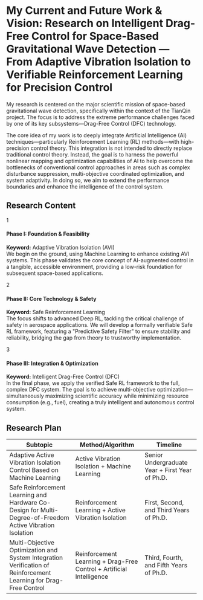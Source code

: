 # My Current and Future Work & Vision: Research on Intelligent Drag-Free Control for Space-Based Gravitational Wave Detection — From Adaptive Vibration Isolation to Verifiable Reinforcement Learning for Precision Control

My research is centered on the major scientific mission of space-based gravitational wave detection, specifically within the context of the TianQin project. The focus is to address the extreme performance challenges faced by one of its key subsystems—Drag-Free Control (DFC) technology.

The core idea of my work is to deeply integrate Artificial Intelligence (AI) techniques—particularly Reinforcement Learning (RL) methods—with high-precision control theory. This integration is not intended to directly replace traditional control theory. Instead, the goal is to harness the powerful nonlinear mapping and optimization capabilities of AI to help overcome the bottlenecks of conventional control approaches in areas such as complex disturbance suppression, multi-objective coordinated optimization, and system adaptivity. In doing so, we aim to extend the performance boundaries and enhance the intelligence of the control system.

## Research Content

<div class="roadmap">
  <div class="roadmap-stage">
    <div class="stage-icon">1</div>
    <div class="stage-content">
      <h4>Phase I: Foundation & Feasibility</h4>
      <p><strong>Keyword:</strong> Adaptive Vibration Isolation (AVI)<br>We begin on the ground, using Machine Learning to enhance existing AVI systems. This phase validates the core concept of AI-augmented control in a tangible, accessible environment, providing a low-risk foundation for subsequent space-based applications.</p>
    </div>
  </div>
  <div class="roadmap-connector"></div>
  <div class="roadmap-stage">
    <div class="stage-icon">2</div>
    <div class="stage-content">
      <h4>Phase II: Core Technology & Safety</h4>
      <p><strong>Keyword:</strong> Safe Reinforcement Learning<br>The focus shifts to advanced Deep RL, tackling the critical challenge of safety in aerospace applications. We will develop a formally verifiable Safe RL framework, featuring a "Predictive Safety Filter" to ensure stability and reliability, bridging the gap from theory to trustworthy implementation.</p>
    </div>
  </div>
  <div class="roadmap-connector"></div>
  <div class="roadmap-stage">
    <div class="stage-icon">3</div>
    <div class="stage-content">
      <h4>Phase III: Integration & Optimization</h4>
      <p><strong>Keyword:</strong> Intelligent Drag-Free Control (DFC)<br>In the final phase, we apply the verified Safe RL framework to the full, complex DFC system. The goal is to achieve multi-objective optimization—simultaneously maximizing scientific accuracy while minimizing resource consumption (e.g., fuel), creating a truly intelligent and autonomous control system.</p>
    </div>
  </div>
</div>

## Research Plan

| Subtopic                                                                                                         | Method/Algorithm                                                     | Timeline                                        |
| ---------------------------------------------------------------------------------------------------------------- | -------------------------------------------------------------------- | ----------------------------------------------- |
| Adaptive Active Vibration Isolation Control Based on Machine Learning                                            | Active Vibration Isolation + Machine Learning                        | Senior Undergraduate Year + First Year of Ph.D. |
| Safe Reinforcement Learning and Hardware Co-Design for Multi-Degree-of-Freedom Active Vibration Isolation        | Reinforcement Learning + Active Vibration Isolation                  | First, Second, and Third Years of Ph.D.         |
| Multi-Objective Optimization and System Integration Verification of Reinforcement Learning for Drag-Free Control | Reinforcement Learning + Drag-Free Control + Artificial Intelligence | Third, Fourth, and Fifth Years of Ph.D.         |

